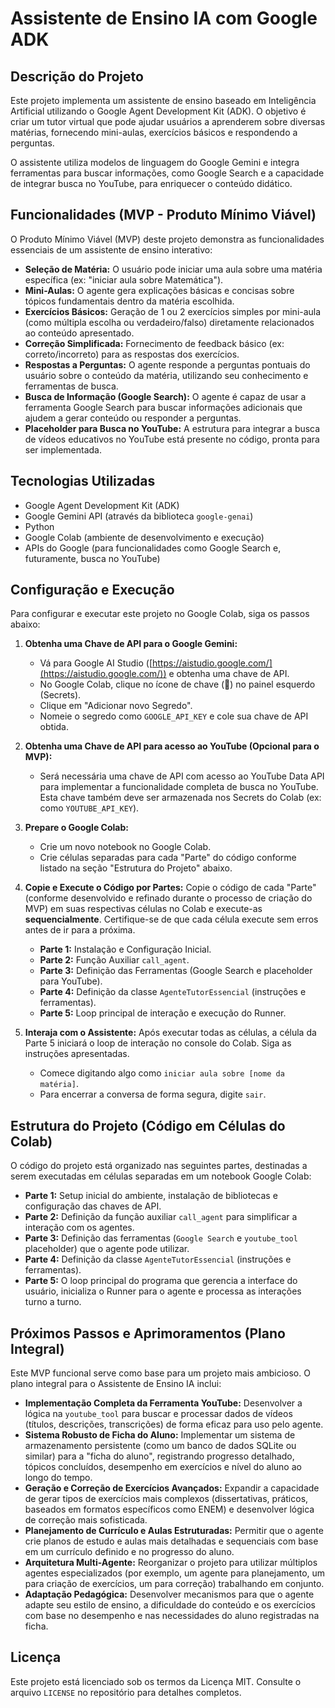 # Assistente de Ensino IA com Google ADK

## Descrição do Projeto

Este projeto implementa um assistente de ensino baseado em Inteligência Artificial utilizando o Google Agent Development Kit (ADK). O objetivo é criar um tutor virtual que pode ajudar usuários a aprenderem sobre diversas matérias, fornecendo mini-aulas, exercícios básicos e respondendo a perguntas.

O assistente utiliza modelos de linguagem do Google Gemini e integra ferramentas para buscar informações, como Google Search e a capacidade de integrar busca no YouTube, para enriquecer o conteúdo didático.

## Funcionalidades (MVP - Produto Mínimo Viável)

O Produto Mínimo Viável (MVP) deste projeto demonstra as funcionalidades essenciais de um assistente de ensino interativo:

* **Seleção de Matéria:** O usuário pode iniciar uma aula sobre uma matéria específica (ex: "iniciar aula sobre Matemática").
* **Mini-Aulas:** O agente gera explicações básicas e concisas sobre tópicos fundamentais dentro da matéria escolhida.
* **Exercícios Básicos:** Geração de 1 ou 2 exercícios simples por mini-aula (como múltipla escolha ou verdadeiro/falso) diretamente relacionados ao conteúdo apresentado.
* **Correção Simplificada:** Fornecimento de feedback básico (ex: correto/incorreto) para as respostas dos exercícios.
* **Respostas a Perguntas:** O agente responde a perguntas pontuais do usuário sobre o conteúdo da matéria, utilizando seu conhecimento e ferramentas de busca.
* **Busca de Informação (Google Search):** O agente é capaz de usar a ferramenta Google Search para buscar informações adicionais que ajudem a gerar conteúdo ou responder a perguntas.
* **Placeholder para Busca no YouTube:** A estrutura para integrar a busca de vídeos educativos no YouTube está presente no código, pronta para ser implementada.

## Tecnologias Utilizadas

* Google Agent Development Kit (ADK)
* Google Gemini API (através da biblioteca `google-genai`)
* Python
* Google Colab (ambiente de desenvolvimento e execução)
* APIs do Google (para funcionalidades como Google Search e, futuramente, busca no YouTube)

## Configuração e Execução

Para configurar e executar este projeto no Google Colab, siga os passos abaixo:

1.  **Obtenha uma Chave de API para o Google Gemini:**
    * Vá para Google AI Studio ([https://aistudio.google.com/](https://aistudio.google.com/)) e obtenha uma chave de API.
    * No Google Colab, clique no ícone de chave (🔑) no painel esquerdo (Secrets).
    * Clique em "Adicionar novo Segredo".
    * Nomeie o segredo como `GOOGLE_API_KEY` e cole sua chave de API obtida.

2.  **Obtenha uma Chave de API para acesso ao YouTube (Opcional para o MVP):**
    * Será necessária uma chave de API com acesso ao YouTube Data API para implementar a funcionalidade completa de busca no YouTube. Esta chave também deve ser armazenada nos Secrets do Colab (ex: como `YOUTUBE_API_KEY`).

3.  **Prepare o Google Colab:**
    * Crie um novo notebook no Google Colab.
    * Crie células separadas para cada "Parte" do código conforme listado na seção "Estrutura do Projeto" abaixo.

4.  **Copie e Execute o Código por Partes:**
    Copie o código de cada "Parte" (conforme desenvolvido e refinado durante o processo de criação do MVP) em suas respectivas células no Colab e execute-as **sequencialmente**. Certifique-se de que cada célula execute sem erros antes de ir para a próxima.

    * **Parte 1:** Instalação e Configuração Inicial.
    * **Parte 2:** Função Auxiliar `call_agent`.
    * **Parte 3:** Definição das Ferramentas (Google Search e placeholder para YouTube).
    * **Parte 4:** Definição da classe `AgenteTutorEssencial` (instruções e ferramentas).
    * **Parte 5:** Loop principal de interação e execução do Runner.

5.  **Interaja com o Assistente:**
    Após executar todas as células, a célula da Parte 5 iniciará o loop de interação no console do Colab. Siga as instruções apresentadas.
    * Comece digitando algo como `iniciar aula sobre [nome da matéria]`.
    * Para encerrar a conversa de forma segura, digite `sair`.

## Estrutura do Projeto (Código em Células do Colab)

O código do projeto está organizado nas seguintes partes, destinadas a serem executadas em células separadas em um notebook Google Colab:

* **Parte 1:** Setup inicial do ambiente, instalação de bibliotecas e configuração das chaves de API.
* **Parte 2:** Definição da função auxiliar `call_agent` para simplificar a interação com os agentes.
* **Parte 3:** Definição das ferramentas (`Google Search` e `youtube_tool` placeholder) que o agente pode utilizar.
* **Parte 4:** Definição da classe `AgenteTutorEssencial` (instruções e ferramentas).
* **Parte 5:** O loop principal do programa que gerencia a interface do usuário, inicializa o Runner para o agente e processa as interações turno a turno.

## Próximos Passos e Aprimoramentos (Plano Integral)

Este MVP funcional serve como base para um projeto mais ambicioso. O plano integral para o Assistente de Ensino IA inclui:

* **Implementação Completa da Ferramenta YouTube:** Desenvolver a lógica na `youtube_tool` para buscar e processar dados de vídeos (títulos, descrições, transcrições) de forma eficaz para uso pelo agente.
* **Sistema Robusto de Ficha do Aluno:** Implementar um sistema de armazenamento persistente (como um banco de dados SQLite ou similar) para a "ficha do aluno", registrando progresso detalhado, tópicos concluídos, desempenho em exercícios e nível do aluno ao longo do tempo.
* **Geração e Correção de Exercícios Avançados:** Expandir a capacidade de gerar tipos de exercícios mais complexos (dissertativas, práticos, baseados em formatos específicos como ENEM) e desenvolver lógica de correção mais sofisticada.
* **Planejamento de Currículo e Aulas Estruturadas:** Permitir que o agente crie planos de estudo e aulas mais detalhadas e sequenciais com base em um currículo definido e no progresso do aluno.
* **Arquitetura Multi-Agente:** Reorganizar o projeto para utilizar múltiplos agentes especializados (por exemplo, um agente para planejamento, um para criação de exercícios, um para correção) trabalhando em conjunto.
* **Adaptação Pedagógica:** Desenvolver mecanismos para que o agente adapte seu estilo de ensino, a dificuldade do conteúdo e os exercícios com base no desempenho e nas necessidades do aluno registradas na ficha.

## Licença

Este projeto está licenciado sob os termos da Licença MIT. Consulte o arquivo `LICENSE` no repositório para detalhes completos.
